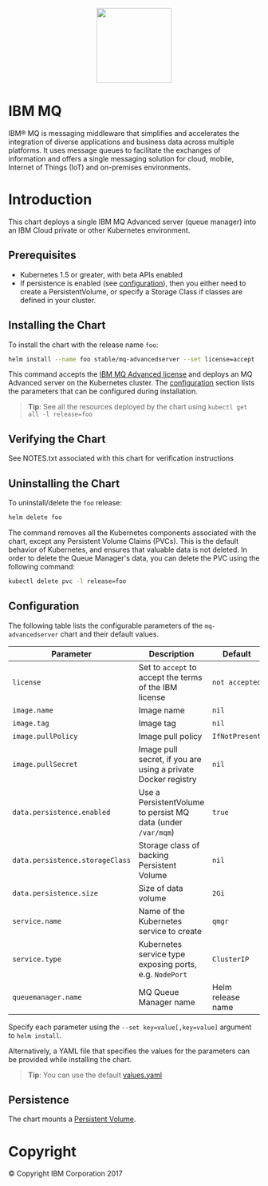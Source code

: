 <p align="center"><img src="https://developer.ibm.com/messaging/wp-content/uploads/sites/18/2017/07/IBM-MQ-Square-200.png" width="150"></p>

# IBM MQ

IBM® MQ is messaging middleware that simplifies and accelerates the integration of diverse applications and business data across multiple platforms. It uses message queues to facilitate the exchanges of information and offers a single messaging solution for cloud, mobile, Internet of Things (IoT) and on-premises environments.

# Introduction

This chart deploys a single IBM MQ Advanced server (queue manager) into an IBM Cloud private or other Kubernetes environment.

## Prerequisites

- Kubernetes 1.5 or greater, with beta APIs enabled
- If persistence is enabled (see [configuration](#configuration)), then you either need to create a PersistentVolume, or specify a Storage Class if classes are defined in your cluster.

## Installing the Chart

To install the chart with the release name `foo`:

```bash
helm install --name foo stable/mq-advancedserver --set license=accept
```

This command accepts the [IBM MQ Advanced license](LICENSE) and deploys an MQ Advanced server on the Kubernetes cluster. The [configuration](#configuration) section lists the parameters that can be configured during installation.

> **Tip**: See all the resources deployed by the chart using `kubectl get all -l release=foo`

## Verifying the Chart
See NOTES.txt associated with this chart for verification instructions

## Uninstalling the Chart

To uninstall/delete the `foo` release:

```bash
helm delete foo
```

The command removes all the Kubernetes components associated with the chart, except any Persistent Volume Claims (PVCs).  This is the default behavior of Kubernetes, and ensures that valuable data is not deleted.  In order to delete the Queue Manager's data, you can delete the PVC using the following command:

```bash
kubectl delete pvc -l release=foo
``` 

## Configuration
The following table lists the configurable parameters of the `mq-advancedserver` chart and their default values.

| Parameter                       | Description                                     | Default                                                    |
| ----------------------------    | ---------------------------------------------   | ---------------------------------------------------------- |
| `license`                    | Set to `accept` to accept the terms of the IBM license  | `not accepted`                                                      |
| `image.name`                    | Image name                                      | `nil`                                                      |
| `image.tag`                     | Image tag                                       | `nil`                                                      |
| `image.pullPolicy`              | Image pull policy                               | `IfNotPresent`                                             |
| `image.pullSecret`              | Image pull secret, if you are using a private Docker registry | `nil`                                        |
| `data.persistence.enabled`      | Use a PersistentVolume to persist MQ data (under `/var/mqm`)  | `true`                                       |
| `data.persistence.storageClass` | Storage class of backing Persistent Volume                    | `nil`                                        |
| `data.persistence.size`         | Size of data volume                             | `2Gi`                                                      |
| `service.name`                  | Name of the Kubernetes service to create        | `qmgr`                                                     |
| `service.type`                  | Kubernetes service type exposing ports, e.g. `NodePort`       | `ClusterIP`                                  |
| `queuemanager.name`                  | MQ Queue Manager name       | Helm release name                                  |

Specify each parameter using the `--set key=value[,key=value]` argument to `helm install`.

Alternatively, a YAML file that specifies the values for the parameters can be provided while installing the chart.

> **Tip**: You can use the default [values.yaml](values.yaml)

## Persistence

The chart mounts a [Persistent Volume](http://kubernetes.io/docs/user-guide/persistent-volumes/).

# Copyright

© Copyright IBM Corporation 2017